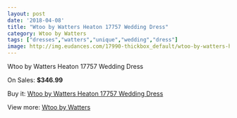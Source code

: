 ```yaml
---
layout: post
date: '2018-04-08'
title: "Wtoo by Watters Heaton 17757 Wedding Dress"
category: Wtoo by Watters
tags: ["dresses","watters","unique","wedding","dress"]
image: http://img.eudances.com/17990-thickbox_default/wtoo-by-watters-heaton-17757-wedding-dress.jpg
---
```

Wtoo by Watters Heaton 17757 Wedding Dress

On Sales: **$346.99**
<a href="https://www.eudances.com/en/wtoo-by-watters/5222-wtoo-by-watters-heaton-17757-wedding-dress.html"><amp-img layout="responsive" width="600" height="600" src="//img.eudances.com/17990-thickbox_default/wtoo-by-watters-heaton-17757-wedding-dress.jpg" alt="Wtoo by Watters Heaton 17757 Wedding Dress 0" /></a>
<a href="https://www.eudances.com/en/wtoo-by-watters/5222-wtoo-by-watters-heaton-17757-wedding-dress.html"><amp-img layout="responsive" width="600" height="600" src="//img.eudances.com/17993-thickbox_default/wtoo-by-watters-heaton-17757-wedding-dress.jpg" alt="Wtoo by Watters Heaton 17757 Wedding Dress 1" /></a>
<a href="https://www.eudances.com/en/wtoo-by-watters/5222-wtoo-by-watters-heaton-17757-wedding-dress.html"><amp-img layout="responsive" width="600" height="600" src="//img.eudances.com/17992-thickbox_default/wtoo-by-watters-heaton-17757-wedding-dress.jpg" alt="Wtoo by Watters Heaton 17757 Wedding Dress 2" /></a>
<a href="https://www.eudances.com/en/wtoo-by-watters/5222-wtoo-by-watters-heaton-17757-wedding-dress.html"><amp-img layout="responsive" width="600" height="600" src="//img.eudances.com/17991-thickbox_default/wtoo-by-watters-heaton-17757-wedding-dress.jpg" alt="Wtoo by Watters Heaton 17757 Wedding Dress 3" /></a>

Buy it: [Wtoo by Watters Heaton 17757 Wedding Dress](https://www.eudances.com/en/wtoo-by-watters/5222-wtoo-by-watters-heaton-17757-wedding-dress.html "Wtoo by Watters Heaton 17757 Wedding Dress")

View more: [Wtoo by Watters](https://www.eudances.com/en/49-wtoo-by-watters "Wtoo by Watters")
